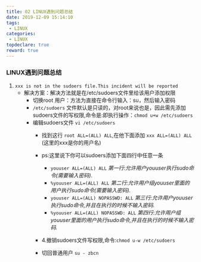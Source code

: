 ```yaml
---
title: 02 LINUX遇到问题总结
date: 2019-12-09 15:14:10
tags:
 - LINUX
categories:
 - LINUX
topdeclare: true
reward: true
---
```


### LINUX遇到问题总结

1. `xxx is not in the sudoers file.This incident will be reported`
   - 解决方案：解决方法就是在/etc/sudoers文件里给该用户添加权限
     - 切换root 用户：方法为直接在命令行输入：su，然后输入密码
     - `/etc/sudoers` 文件默认是只读的，对root来说也是，因此需先添加sudoers文件的写权限,命令是:即执行操作：`chmod u+w /etc/sudoers`
     - 编辑sudoers文件  `vi /etc/sudoers`
        - 找到这行 `root ALL=(ALL) ALL`,在他下面添加 `xxx ALL=(ALL) ALL` (这里的xxx是你的用户名)
        - ps:这里说下你可以sudoers添加下面四行中任意一条
            *  `youuser ALL=(ALL) ALL`  *第一行:允许用户youuser执行sudo命令(需要输入密码).*
            *  `%youuser ALL=(ALL) ALL` *第二行:允许用户组youuser里面的用户执行sudo命令(需要输入密码).*
            * `youuser ALL=(ALL) NOPASSWD: ALL` *第三行:允许用户youuser执行sudo命令,并且在执行的时候不输入密码.*
            * `%youuser ALL=(ALL) NOPASSWD: ALL` *第四行:允许用户组youuser里面的用户执行sudo命令,并且在执行的时候不输入密码.*

        - 4.撤销sudoers文件写权限,命令:`chmod u-w /etc/sudoers`

        - 切回普通用户 `su - zbcn`
